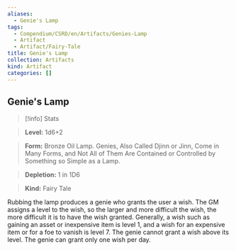 ```yaml
---
aliases:
  - Genie's Lamp
tags:
  - Compendium/CSRD/en/Artifacts/Genies-Lamp
  - Artifact
  - Artifact/Fairy-Tale
title: Genie's Lamp
collection: Artifacts
kind: Artifact
categories: []
---
```

## Genie's Lamp    
>[!info] Stats    
> **Level:** 1d6+2    
> **Form:** Bronze Oil Lamp. Genies, Also Called Djinn or Jinn, Come in Many Forms, and Not All of Them Are Contained or Controlled by Something so Simple as a Lamp.    
> **Depletion:** 1 in 1D6    
> **Kind:** Fairy Tale  
    
Rubbing the lamp produces a genie who grants the user a wish. The GM assigns a level to the wish, so the larger and more difficult the wish, the more difficult it is to have the wish granted. Generally, a wish such as gaining an asset or inexpensive item is level 1, and a wish for an expensive item or for a foe to vanish is level 7. The genie cannot grant a wish above its level. The genie can grant only one wish per day.
